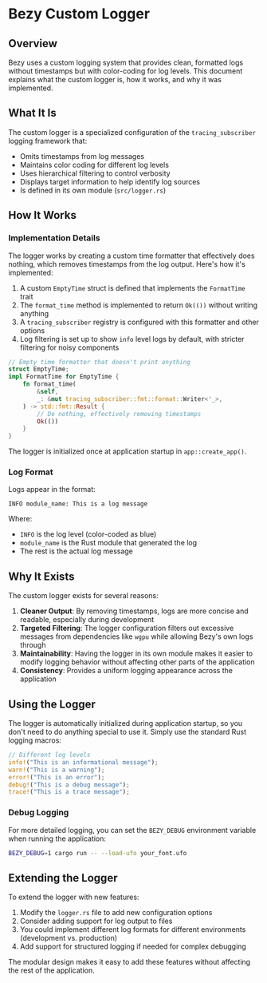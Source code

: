 # Bezy Custom Logger

## Overview

Bezy uses a custom logging system that provides clean, formatted logs without timestamps but with color-coding for log levels. This document explains what the custom logger is, how it works, and why it was implemented.

## What It Is

The custom logger is a specialized configuration of the `tracing_subscriber` logging framework that:

- Omits timestamps from log messages
- Maintains color coding for different log levels
- Uses hierarchical filtering to control verbosity
- Displays target information to help identify log sources
- Is defined in its own module (`src/logger.rs`)

## How It Works

### Implementation Details

The logger works by creating a custom time formatter that effectively does nothing, which removes timestamps from the log output. Here's how it's implemented:

1. A custom `EmptyTime` struct is defined that implements the `FormatTime` trait
2. The `format_time` method is implemented to return `Ok(())` without writing anything
3. A `tracing_subscriber` registry is configured with this formatter and other options
4. Log filtering is set up to show `info` level logs by default, with stricter filtering for noisy components

```rust
// Empty time formatter that doesn't print anything
struct EmptyTime;
impl FormatTime for EmptyTime {
    fn format_time(
        &self,
        _: &mut tracing_subscriber::fmt::format::Writer<'_>,
    ) -> std::fmt::Result {
        // Do nothing, effectively removing timestamps
        Ok(())
    }
}
```

The logger is initialized once at application startup in `app::create_app()`.

### Log Format

Logs appear in the format:
```
INFO module_name: This is a log message
```

Where:
- `INFO` is the log level (color-coded as blue)
- `module_name` is the Rust module that generated the log
- The rest is the actual log message

## Why It Exists

The custom logger exists for several reasons:

1. **Cleaner Output**: By removing timestamps, logs are more concise and readable, especially during development
2. **Targeted Filtering**: The logger configuration filters out excessive messages from dependencies like `wgpu` while allowing Bezy's own logs through
3. **Maintainability**: Having the logger in its own module makes it easier to modify logging behavior without affecting other parts of the application
4. **Consistency**: Provides a uniform logging appearance across the application

## Using the Logger

The logger is automatically initialized during application startup, so you don't need to do anything special to use it. Simply use the standard Rust logging macros:

```rust
// Different log levels
info!("This is an informational message");
warn!("This is a warning");
error!("This is an error");
debug!("This is a debug message");
trace!("This is a trace message");
```

### Debug Logging

For more detailed logging, you can set the `BEZY_DEBUG` environment variable when running the application:

```sh
BEZY_DEBUG=1 cargo run -- --load-ufo your_font.ufo
```

## Extending the Logger

To extend the logger with new features:

1. Modify the `logger.rs` file to add new configuration options
2. Consider adding support for log output to files
3. You could implement different log formats for different environments (development vs. production)
4. Add support for structured logging if needed for complex debugging

The modular design makes it easy to add these features without affecting the rest of the application. 